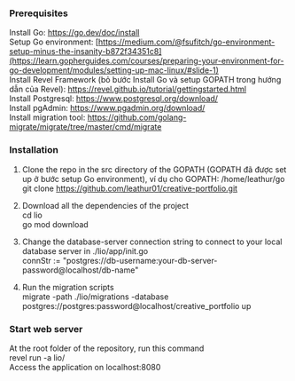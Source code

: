 ### Prerequisites  

Install Go: https://go.dev/doc/install  
Setup Go environment: [https://medium.com/@fsufitch/go-environment-setup-minus-the-insanity-b872f34351c8](https://learn.gopherguides.com/courses/preparing-your-environment-for-go-development/modules/setting-up-mac-linux/#slide-1)  
Install Revel Framework (bỏ bước Install Go và setup GOPATH trong hướng dẫn của Revel): https://revel.github.io/tutorial/gettingstarted.html  
Install Postgresql: https://www.postgresql.org/download/  
Install pgAdmin: https://www.pgadmin.org/download/  
Install migration tool: https://github.com/golang-migrate/migrate/tree/master/cmd/migrate  

### Installation  

1. Clone the repo in the src directory of the GOPATH (GOPATH đã được set up ở bước setup Go environment), ví dụ cho GOPATH: /home/leathur/go  
   git clone https://github.com/leathur01/creative-portfolio.git  

2. Download all the dependencies of the project  
   cd lio  
   go mod download  

4. Change the database-server connection string to connect to your local database server in ./lio/app/init.go  
   connStr := "postgres://db-username:your-db-server-password@localhost/db-name"  

5. Run the migration scripts  
   migrate -path ./lio/migrations -database postgres://postgres:password@localhost/creative_portfolio up  

### Start web server  

   At the root folder of the repository, run this command  
   revel run -a lio/  
   Access the application on localhost:8080  
